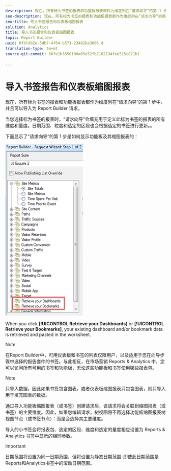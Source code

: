 ```yaml
---
description: 现在，所有标为书签的报表和功能板报表都作为维度列在“请求向导”的第 1 步中，并且可以导入为 Report Builder 请求。
seo-description: 现在，所有标为书签的报表和功能板报表都作为维度列在“请求向导”的第 1 步中，并且可以导入为 Report Builder 请求。
seo-title: 导入书签报告和仪表板缩图报表
solution: Analytics
title: 导入书签报告和仪表板缩图报表
topic: Report Builder
uuid: 0fbldb2e-5db7-4f64-b571-23482ba3606 d
translation-type: tm+mt
source-git-commit: 86fe1b3650100a05e52fb2102134fee515c871b1

---
```



# 导入书签报告和仪表板缩图报表

现在，所有标为书签的报表和功能板报表都作为维度列在“请求向导”的第 1 步中，并且可以导入为 Report Builder 请求。

当您选择标为书签的报表时，“请求向导”会填充用于定义此标为书签的报表的所有维度和量度。日期范围、粒度和选定的区段也会根据选定的书签进行更新。。

下面显示了“请求向导”的第 1 步是如何显示功能板及其缩图报表的：

![](assets/import_dashboard_reportlet.png)

When you click **[!UICONTROL Retrieve your Dashboards]** or **[!UICONTROL Retrieve your Bookmarks]**, your existing dashboard and/or bookmark data is retrieved and pasted in the worksheet.

>[!NOTE]
>
>在Report Builder中，可用仪表板和书签的列表仅限用户，以及适用于您在向导步骤中选择的报告套件的书签。与此相反，在市场营销 Reports &amp; Analytics 中，您可以访问所有可用的书签和功能板，无论这些功能板和书签使用哪些报表包。

>[!NOTE]
>
>只导入数据，因此如果书签包含图表，或者仪表板缩图报表只包含图表，则只导入用于填充图表的数据。

通过导入功能板缩图报表（或书签）创建请求后，该请求将会关联到缩图报表（或书签）的主要维度。因此，如果您编辑请求，树视图将不再选择功能板缩图报表树视图节点（或书签节点）：而是会选择其主要维度。

导入的小书签会将报表包、选定的区段、维度和选定的量度相应设置为 Reports &amp; Analytics 书签中显示的相同参数。

>[!IMPORTANT]
>
>日期范围将设置为同一日期范围，但将设置为静态日期范围-即使此日期范围是Reports和Analytics书签中的滚动日期范围。

